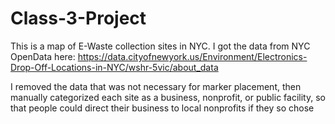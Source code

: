 # Class-3-Project
This is a map of E-Waste collection sites in NYC. I got the data from NYC OpenData here: https://data.cityofnewyork.us/Environment/Electronics-Drop-Off-Locations-in-NYC/wshr-5vic/about_data

I removed the data that was not necessary for marker placement, then manually categorized each site as a business, nonprofit, or public facility, so that people could direct their business to local nonprofits if they so chose
